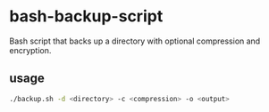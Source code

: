 # bash-backup-script
Bash script that backs up a directory with optional compression and encryption.

## usage
```bash
./backup.sh -d <directory> -c <compression> -o <output>
